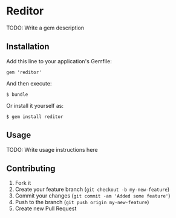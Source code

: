 # Reditor

TODO: Write a gem description

## Installation

Add this line to your application's Gemfile:

    gem 'reditor'

And then execute:

    $ bundle

Or install it yourself as:

    $ gem install reditor

## Usage

TODO: Write usage instructions here

## Contributing

1. Fork it
2. Create your feature branch (`git checkout -b my-new-feature`)
3. Commit your changes (`git commit -am 'Added some feature'`)
4. Push to the branch (`git push origin my-new-feature`)
5. Create new Pull Request
